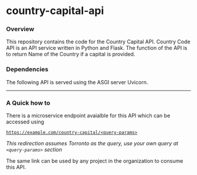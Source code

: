# country-capital-api

### Overview
This repository contains the code for the Country Capital API. 
Country Code API is an API service written in Python and Flask. The function of the API is to return Name of the Country if a capital is provided.

### Dependencies
The following API is served using the ASGI server Uvicorn.

---
### A Quick how to
There is a microservice endpoint avaialble for this API which can be accessed using

[`https://example.com/country-capital/<query-params>`](https://example.com/country-capital/Torronto)

*This redirection assumes Torronto as the query, use your own query at `<query-params>` section*

The same link can be used by any project in the organization to consume this API.
